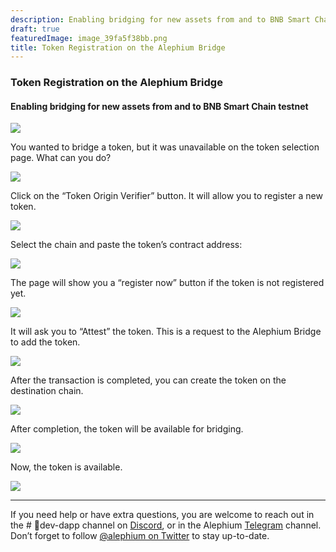```yaml
---
description: Enabling bridging for new assets from and to BNB Smart Chain testnet
draft: true
featuredImage: image_39fa5f38bb.png
title: Token Registration on the Alephium Bridge
---
```


### Token Registration on the Alephium Bridge

#### Enabling bridging for new assets from and to BNB Smart Chain testnet

![](image_39fa5f38bb.png)

You wanted to bridge a token, but it was unavailable on the token selection page. What can you do?

![](image_7a56a8ab39.png)

Click on the “Token Origin Verifier” button. It will allow you to register a new token.

![](image_341d275be9.png)

Select the chain and paste the token’s contract address:

![](image_fd21e0bb8f.png)

The page will show you a “register now” button if the token is not registered yet.

![](image_17f55d2d6c.png)

It will ask you to “Attest” the token. This is a request to the Alephium Bridge to add the token.

![](image_b5f11e0733.png)

After the transaction is completed, you can create the token on the destination chain.

![](image_6a82379ba2.png)

After completion, the token will be available for bridging.

![](image_f22da8db67.png)

Now, the token is available.

![](image_e75e0f1ca0.png)

---

If you need help or have extra questions, you are welcome to reach out in the \# 🎨dev-dapp channel on <a href="https://alephium.org/discord/" class="markup--anchor markup--p-anchor" data-href="https://alephium.org/discord/" rel="noopener ugc nofollow noopener noopener" target="_blank">Discord</a>, or in the Alephium <a href="https://t.me/alephiumgroup" class="markup--anchor markup--p-anchor" data-href="https://t.me/alephiumgroup" rel="noopener ugc nofollow noopener noopener" target="_blank">Telegram</a> channel. Don’t forget to follow <a href="https://twitter.com/alephium" class="markup--anchor markup--p-anchor" data-href="https://twitter.com/alephium" rel="noopener ugc nofollow noopener noopener" target="_blank">@alephium on Twitter</a> to stay up-to-date.
